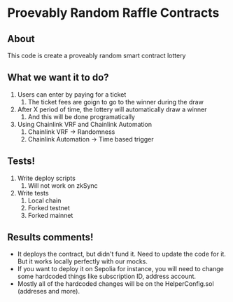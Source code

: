 # Proevably Random Raffle Contracts

## About

This code is create a proveably random smart contract lottery

## What we want it to do?
1. Users can enter by paying for a ticket
    1. The ticket fees are goign to go to the winner during the draw
2. After X period of time, the lottery will automatically draw a winner
    1. And this will be done programatically
3. Using Chainlink VRF and Chainlink Automation
    1. Chainlink VRF -> Randomness
    2. Chainlink Automation -> Time based trigger

## Tests!

1. Write deploy scripts
    1. Will not work on zkSync
2. Write tests
    1. Local chain
    2. Forked testnet
    3. Forked mainnet


## Results comments!

- It deploys the contract, but didn't fund it. Need to update the code for it. But it works locally perfectly with our mocks.
- If you want to deploy it on Sepolia for instance, you will need to change some hardcoded things like subscription ID, address account.
- Mostly all of the hardcoded changes will be on the HelperConfig.sol (addreses and more). 